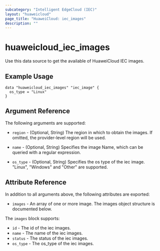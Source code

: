 ```yaml
---
subcategory: "Intelligent EdgeCloud (IEC)"
layout: "huaweicloud"
page_title: "HuaweiCloud: iec_images"
description: ""
---
```


# huaweicloud_iec_images

Use this data source to get the available of HuaweiCloud IEC images.

## Example Usage

```hcl
data "huaweicloud_iec_images" "iec_image" {
  os_type = "Linux"
}
```

## Argument Reference

The following arguments are supported:

* `region` - (Optional, String) The region in which to obtain the images. If omitted, the provider-level region will be
  used.

* `name` - (Optional, String) Specifies the image Name, which can be queried with a regular expression.

* `os_type` - (Optional, String) Specifies the os type of the iec image.
  "Linux", "Windows" and "Other" are supported.

## Attribute Reference

In addition to all arguments above, the following attributes are exported:

* `images` - An array of one or more image. The images object structure is documented below.

The `images` block supports:

* `id` - The id of the iec images.
* `name` - The name of the iec images.
* `status` - The status of the iec images.
* `os_type` - The os_type of the iec images.
